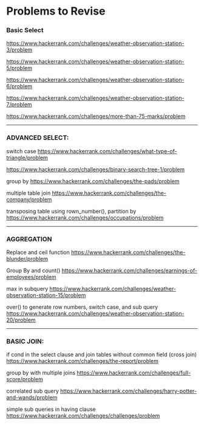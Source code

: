 # Problems to Revise

### Basic Select


https://www.hackerrank.com/challenges/weather-observation-station-3/problem

https://www.hackerrank.com/challenges/weather-observation-station-5/problem

https://www.hackerrank.com/challenges/weather-observation-station-6/problem

https://www.hackerrank.com/challenges/weather-observation-station-7/problem 

https://www.hackerrank.com/challenges/more-than-75-marks/problem

-------

### ADVANCED SELECT:


switch case https://www.hackerrank.com/challenges/what-type-of-triangle/problem

https://www.hackerrank.com/challenges/binary-search-tree-1/problem 

group by https://www.hackerrank.com/challenges/the-pads/problem

multiple table join https://www.hackerrank.com/challenges/the-company/problem 

transposing table using rown_number(), partition by 
https://www.hackerrank.com/challenges/occupations/problem 

----------
### AGGREGATION


Replace and ceil function https://www.hackerrank.com/challenges/the-blunder/problem

Group By and count() https://www.hackerrank.com/challenges/earnings-of-employees/problem

max in subquery https://www.hackerrank.com/challenges/weather-observation-station-15/problem

over() to generate row numbers, switch case, and sub query https://www.hackerrank.com/challenges/weather-observation-station-20/problem

-------

### BASIC JOIN:


if cond in the select clause and join tables without common field (cross join)
https://www.hackerrank.com/challenges/the-report/problem

group by with multiple joins
https://www.hackerrank.com/challenges/full-score/problem

correlated sub query
https://www.hackerrank.com/challenges/harry-potter-and-wands/problem

simple sub queries in having clause
https://www.hackerrank.com/challenges/challenges/problem

















